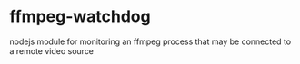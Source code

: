 # ffmpeg-watchdog
nodejs module for monitoring an ffmpeg process that may be connected to a remote video source
